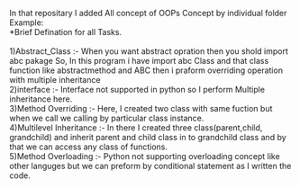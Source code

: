 In that repositary I added All concept of OOPs Concept by individual folder<br>
Example:<br>
*Brief Defination for all Tasks.<br>
<br>
1)Abstract_Class :- When you want abstract opration then you shold import abc pakage So, In this program i have import abc Class and that class function like abstractmethod and ABC then i praform overriding operation with multiple inheritance<br>
2)interface :- Interface not supported in python so I perform Multiple inheritance here.<br>
3)Method Overriding :-  Here, I created two class with same fuction but when we call we calling by particular class instance.<br>
4)Multilevel Inheritance :- In there I created three class(parent,child, grandchild) and inherit parent and child class in to grandchild class and by that we can access any class of functions.<br>
5)Method Overloading :- Python not supporting overloading concept like other languges but we can preform by conditional statement as I written the code.<br>

